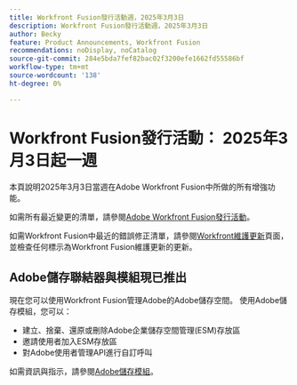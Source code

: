 ```yaml
---
title: Workfront Fusion發行活動週，2025年3月3日
description: Workfront Fusion發行活動週，2025年3月3日
author: Becky
feature: Product Announcements, Workfront Fusion
recommendations: noDisplay, noCatalog
source-git-commit: 284e5bda7fef82bac02f3200efe1662fd55586bf
workflow-type: tm+mt
source-wordcount: '138'
ht-degree: 0%

---
```


# Workfront Fusion發行活動： 2025年3月3日起一週

本頁說明2025年3月3日當週在Adobe Workfront Fusion中所做的所有增強功能。

如需所有最近變更的清單，請參閱[Adobe Workfront Fusion發行活動](/help/workfront-fusion/fusion-product-releases/fusion-release-activity.md)。

如需Workfront Fusion中最近的錯誤修正清單，請參閱[Workfront維護更新](https://experienceleague.adobe.com/en/docs/workfront-known-issues/releases/current-updates)頁面，並檢查任何標示為Workfront Fusion維護更新的更新。

## Adobe儲存聯結器與模組現已推出

現在您可以使用Workfront Fusion管理Adobe的Adobe儲存空間。 使用Adobe儲存模組，您可以：

* 建立、捨棄、還原或刪除Adobe企業儲存空間管理(ESM)存放區
* 邀請使用者加入ESM存放區
* 對Adobe使用者管理API進行自訂呼叫

如需資訊與指示，請參閱[Adobe儲存模組](/help/workfront-fusion/references/apps-and-modules/adobe-connectors/adobe-storage-modules.md)。
